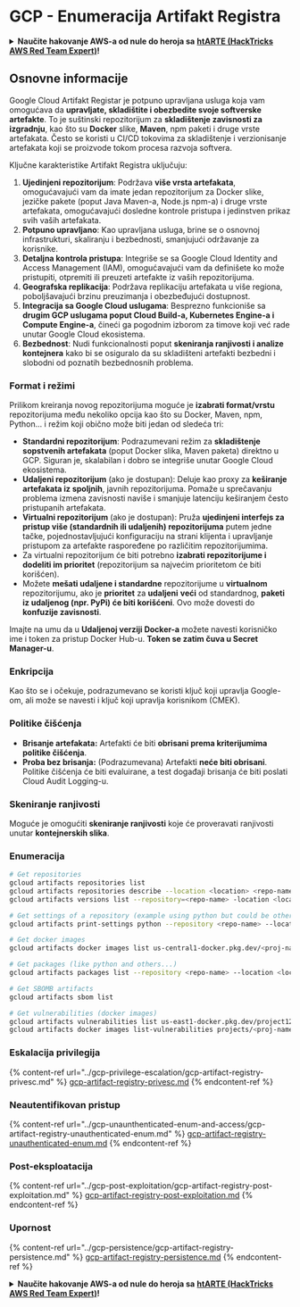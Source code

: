 # GCP - Enumeracija Artifakt Registra

<details>

<summary><strong>Naučite hakovanje AWS-a od nule do heroja sa</strong> <a href="https://training.hacktricks.xyz/courses/arte"><strong>htARTE (HackTricks AWS Red Team Expert)</strong></a><strong>!</strong></summary>

Drugi načini podrške HackTricks-u:

* Ako želite da vidite **vašu kompaniju reklamiranu u HackTricks-u** ili **preuzmete HackTricks u PDF formatu** proverite [**SUBSCRIPTION PLANS**](https://github.com/sponsors/carlospolop)!
* Nabavite [**zvanični PEASS & HackTricks swag**](https://peass.creator-spring.com)
* Otkrijte [**The PEASS Family**](https://opensea.io/collection/the-peass-family), našu kolekciju ekskluzivnih [**NFT-ova**](https://opensea.io/collection/the-peass-family)
* **Pridružite se** 💬 [**Discord grupi**](https://discord.gg/hRep4RUj7f) ili [**telegram grupi**](https://t.me/peass) ili me **pratite** na **Twitter-u** 🐦 [**@carlospolopm**](https://twitter.com/carlospolopm)**.**
* **Podelite svoje hakovanje trikove slanjem PR-ova na** [**HackTricks**](https://github.com/carlospolop/hacktricks) i [**HackTricks Cloud**](https://github.com/carlospolop/hacktricks-cloud)
* &#x20;github repozitorijumi.

</details>

## Osnovne informacije

Google Cloud Artifakt Registar je potpuno upravljana usluga koja vam omogućava da **upravljate, skladištite i obezbedite svoje softverske artefakte**. To je suštinski repozitorijum za **skladištenje zavisnosti za izgradnju**, kao što su **Docker** slike, **Maven**, npm paketi i druge vrste artefakata. Često se koristi u CI/CD tokovima za skladištenje i verzionisanje artefakata koji se proizvode tokom procesa razvoja softvera.

Ključne karakteristike Artifakt Registra uključuju:

1. **Ujedinjeni repozitorijum**: Podržava **više vrsta artefakata**, omogućavajući vam da imate jedan repozitorijum za Docker slike, jezičke pakete (poput Java Maven-a, Node.js npm-a) i druge vrste artefakata, omogućavajući dosledne kontrole pristupa i jedinstven prikaz svih vaših artefakata.
2. **Potpuno upravljano**: Kao upravljana usluga, brine se o osnovnoj infrastrukturi, skaliranju i bezbednosti, smanjujući održavanje za korisnike.
3. **Detaljna kontrola pristupa**: Integriše se sa Google Cloud Identity and Access Management (IAM), omogućavajući vam da definišete ko može pristupiti, otpremiti ili preuzeti artefakte iz vaših repozitorijuma.
4. **Geografska replikacija**: Podržava replikaciju artefakata u više regiona, poboljšavajući brzinu preuzimanja i obezbeđujući dostupnost.
5. **Integracija sa Google Cloud uslugama**: Besprezno funkcioniše sa **drugim GCP uslugama poput Cloud Build-a, Kubernetes Engine-a i Compute Engine-a**, čineći ga pogodnim izborom za timove koji već rade unutar Google Cloud ekosistema.
6. **Bezbednost**: Nudi funkcionalnosti poput **skeniranja ranjivosti i analize kontejnera** kako bi se osiguralo da su skladišteni artefakti bezbedni i slobodni od poznatih bezbednosnih problema.

### Format i režimi

Prilikom kreiranja novog repozitorijuma moguće je **izabrati format/vrstu** repozitorijuma među nekoliko opcija kao što su Docker, Maven, npm, Python... i režim koji obično može biti jedan od sledeća tri:

* **Standardni repozitorijum**: Podrazumevani režim za **skladištenje sopstvenih artefakata** (poput Docker slika, Maven paketa) direktno u GCP. Siguran je, skalabilan i dobro se integriše unutar Google Cloud ekosistema.
* **Udaljeni repozitorijum** (ako je dostupan): Deluje kao proxy za **keširanje artefakata iz spoljnih**, javnih repozitorijuma. Pomaže u sprečavanju problema izmena zavisnosti naviše i smanjuje latenciju keširanjem često pristupanih artefakata.
* **Virtualni repozitorijum** (ako je dostupan): Pruža **ujedinjeni interfejs za pristup više (standardnih ili udaljenih) repozitorijuma** putem jedne tačke, pojednostavljujući konfiguraciju na strani klijenta i upravljanje pristupom za artefakte raspoređene po različitim repozitorijumima.
* Za virtualni repozitorijum će biti potrebno **izabrati repozitorijume i dodeliti im prioritet** (repozitorijum sa najvećim prioritetom će biti korišćen).
* Možete **mešati udaljene i standardne** repozitorijume u **virtualnom** repozitorijumu, ako je **prioritet** za **udaljeni** **veći** od standardnog, **paketi iz udaljenog (npr. PyPi) će biti korišćeni**. Ovo može dovesti do **konfuzije zavisnosti**.

Imajte na umu da u **Udaljenoj verziji Docker-a** možete navesti korisničko ime i token za pristup Docker Hub-u. **Token se zatim čuva u Secret Manager-u**.

### Enkripcija

Kao što se i očekuje, podrazumevano se koristi ključ koji upravlja Google-om, ali može se navesti i ključ koji upravlja korisnikom (CMEK).

### Politike čišćenja

* **Brisanje artefakata:** Artefakti će biti **obrisani prema kriterijumima politike čišćenja**.
* **Proba bez brisanja:** (Podrazumevana) Artefakti **neće biti obrisani**. Politike čišćenja će biti evaluirane, a test događaji brisanja će biti poslati Cloud Audit Logging-u.

### Skeniranje ranjivosti

Moguće je omogućiti **skeniranje ranjivosti** koje će proveravati ranjivosti unutar **kontejnerskih slika**.

### Enumeracija
```bash
# Get repositories
gcloud artifacts repositories list
gcloud artifacts repositories describe --location <location> <repo-name>
gcloud artifacts versions list --repository=<repo-name> -location <location> --package <package-name>

# Get settings of a repository (example using python but could be other)
gcloud artifacts print-settings python --repository <repo-name> --location <location>

# Get docker images
gcloud artifacts docker images list us-central1-docker.pkg.dev/<proj-name>/<repo-name>

# Get packages (like python and others...)
gcloud artifacts packages list --repository <repo-name> --location <location>

# Get SBOMB artifacts
gcloud artifacts sbom list

# Get vulnerabilities (docker images)
gcloud artifacts vulnerabilities list us-east1-docker.pkg.dev/project123/repository123/someimage@sha256:49765698074d6d7baa82f
gcloud artifacts docker images list-vulnerabilities projects/<proj-name>/locations/<location>/scans/<scan-uuid>
```
### Eskalacija privilegija

{% content-ref url="../gcp-privilege-escalation/gcp-artifact-registry-privesc.md" %}
[gcp-artifact-registry-privesc.md](../gcp-privilege-escalation/gcp-artifact-registry-privesc.md)
{% endcontent-ref %}

### Neautentifikovan pristup

{% content-ref url="../gcp-unaunthenticated-enum-and-access/gcp-artifact-registry-unauthenticated-enum.md" %}
[gcp-artifact-registry-unauthenticated-enum.md](../gcp-unaunthenticated-enum-and-access/gcp-artifact-registry-unauthenticated-enum.md)
{% endcontent-ref %}

### Post-eksploatacija

{% content-ref url="../gcp-post-exploitation/gcp-artifact-registry-post-exploitation.md" %}
[gcp-artifact-registry-post-exploitation.md](../gcp-post-exploitation/gcp-artifact-registry-post-exploitation.md)
{% endcontent-ref %}

### Upornost

{% content-ref url="../gcp-persistence/gcp-artifact-registry-persistence.md" %}
[gcp-artifact-registry-persistence.md](../gcp-persistence/gcp-artifact-registry-persistence.md)
{% endcontent-ref %}

<details>

<summary><strong>Naučite hakovanje AWS-a od nule do heroja sa</strong> <a href="https://training.hacktricks.xyz/courses/arte"><strong>htARTE (HackTricks AWS Red Team Expert)</strong></a><strong>!</strong></summary>

Drugi načini podrške HackTricks-u:

* Ako želite da vidite **vašu kompaniju reklamiranu na HackTricks-u** ili **preuzmete HackTricks u PDF formatu** proverite [**SUBSCRIPTION PLANS**](https://github.com/sponsors/carlospolop)!
* Nabavite [**zvanični PEASS & HackTricks swag**](https://peass.creator-spring.com)
* Otkrijte [**The PEASS Family**](https://opensea.io/collection/the-peass-family), našu kolekciju ekskluzivnih [**NFT-ova**](https://opensea.io/collection/the-peass-family)
* **Pridružite se** 💬 [**Discord grupi**](https://discord.gg/hRep4RUj7f) ili [**telegram grupi**](https://t.me/peass) ili me **pratite** na **Twitter-u** 🐦 [**@carlospolopm**](https://twitter.com/carlospolopm)**.**
* **Podelite svoje hakovanje trikove slanjem PR-ova na** [**HackTricks**](https://github.com/carlospolop/hacktricks) i [**HackTricks Cloud**](https://github.com/carlospolop/hacktricks-cloud) github repozitorijume.

</details>
